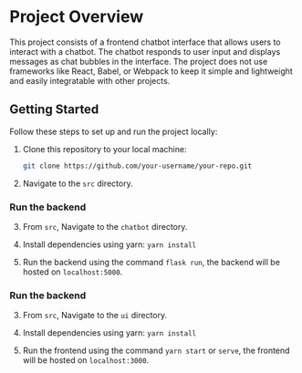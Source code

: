 # Project Overview

This project consists of a frontend chatbot interface that allows users to interact with a chatbot. The chatbot responds to user input and displays messages as chat bubbles in the interface. The project does not use frameworks like React, Babel, or Webpack to keep it simple and lightweight and easily integratable with other projects.

## Getting Started

Follow these steps to set up and run the project locally:

1. Clone this repository to your local machine:
   ```bash
   git clone https://github.com/your-username/your-repo.git

2. Navigate to the `src` directory.

### Run the backend

3. From `src`, Navigate to the `chatbot` directory.

4. Install dependencies using yarn: `yarn install`

5. Run the backend using the command `flask run`, the backend will be hosted on `localhost:5000`.

### Run the backend

3. From `src`, Navigate to the `ui` directory.

4. Install dependencies using yarn: `yarn install`

5. Run the frontend using the command `yarn start` or `serve`, the frontend will be hosted on `localhost:3000`.
